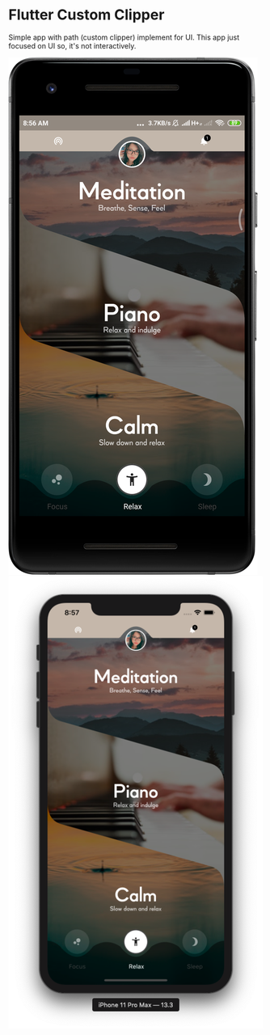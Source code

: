 # Flutter Custom Clipper
Simple app with path (custom clipper) implement for UI. This app just
focused on UI so, it's not interactively.

![Screenshot Android](https://raw.githubusercontent.com/CoderJava/flutter-custom-clipper/master/screenshots/flutter_meditation_android.png
"Screenshot 1")  
![Screenshot IOS](https://raw.githubusercontent.com/CoderJava/flutter-custom-clipper/master/screenshots/flutter_meditation_ios.png
"Screenshot 2")

